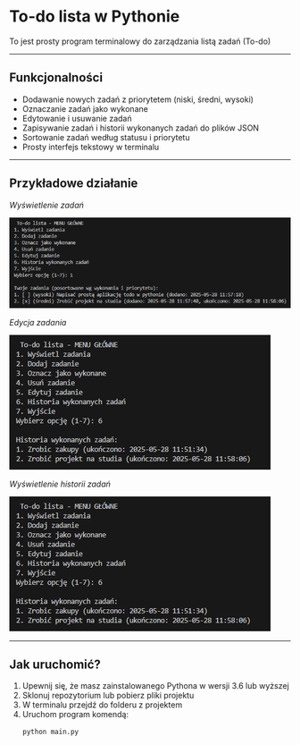 # To-do lista w Pythonie

To jest prosty program terminalowy do zarządzania listą zadań (To-do)

---

## Funkcjonalności

- Dodawanie nowych zadań z priorytetem (niski, średni, wysoki)  
- Oznaczanie zadań jako wykonane  
- Edytowanie i usuwanie zadań  
- Zapisywanie zadań i historii wykonanych zadań do plików JSON  
- Sortowanie zadań według statusu i priorytetu  
- Prosty interfejs tekstowy w terminalu  

---

## Przykładowe działanie 

*Wyświetlenie zadań*

![Lista zadań](screenshots/tasks.png)  

*Edycja zadania*

![Edycja zadania](screenshots/history.png)  

*Wyświetlenie historii zadań*

![Historia zadań](screenshots/history.png)  

---

## Jak uruchomić?

1. Upewnij się, że masz zainstalowanego Pythona w wersji 3.6 lub wyższej  
2. Sklonuj repozytorium lub pobierz pliki projektu  
3. W terminalu przejdź do folderu z projektem  
4. Uruchom program komendą:  
   ```bash
   python main.py
